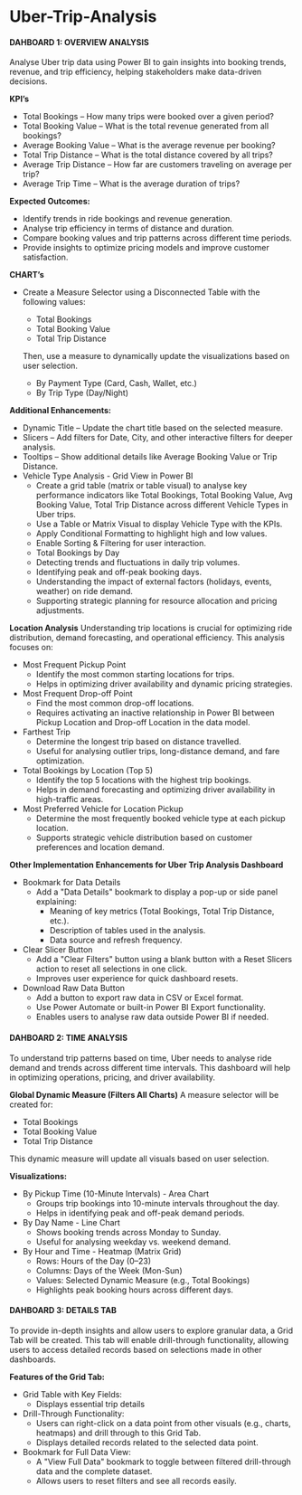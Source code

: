 # Uber-Trip-Analysis

#### DAHBOARD 1: OVERVIEW ANALYSIS

Analyse Uber trip data using Power BI to gain insights into booking trends, revenue, and trip efficiency, helping stakeholders make data-driven decisions.

**KPI’s**
- Total Bookings – How many trips were booked over a given period?
- Total Booking Value – What is the total revenue generated from all bookings?
- Average Booking Value – What is the average revenue per booking?
- Total Trip Distance – What is the total distance covered by all trips?
- Average Trip Distance – How far are customers traveling on average per trip?
- Average Trip Time – What is the average duration of trips?

**Expected Outcomes:**
- Identify trends in ride bookings and revenue generation.
- Analyse trip efficiency in terms of distance and duration.
- Compare booking values and trip patterns across different time periods.
- Provide insights to optimize pricing models and improve customer satisfaction.

**CHART’s**
- Create a Measure Selector using a Disconnected Table with the following values:
  - Total Bookings
  - Total Booking Value
  - Total Trip Distance
  
  Then, use a measure to dynamically update the visualizations based on user selection.
  
  - By Payment Type (Card, Cash, Wallet, etc.)
  - By Trip Type (Day/Night)

**Additional Enhancements:**
- Dynamic Title – Update the chart title based on the selected measure.
- Slicers – Add filters for Date, City, and other interactive filters for deeper analysis.
- Tooltips – Show additional details like Average Booking Value or Trip Distance.
- Vehicle Type Analysis - Grid View in Power BI
  - Create a grid table (matrix or table visual) to analyse key performance indicators like Total Bookings, Total Booking Value, Avg Booking Value, Total Trip Distance across different Vehicle Types in Uber trips.
  - Use a Table or Matrix Visual to display Vehicle Type with the KPIs.
  - Apply Conditional Formatting to highlight high and low values.
  - Enable Sorting & Filtering for user interaction.
  - Total Bookings by Day
  - Detecting trends and fluctuations in daily trip volumes.
  - Identifying peak and off-peak booking days.
  - Understanding the impact of external factors (holidays, events, weather) on ride demand.
  - Supporting strategic planning for resource allocation and pricing adjustments.

**Location Analysis**
Understanding trip locations is crucial for optimizing ride distribution, demand forecasting, and operational efficiency. This analysis focuses on:
- Most Frequent Pickup Point
  - Identify the most common starting locations for trips.
  - Helps in optimizing driver availability and dynamic pricing strategies.
- Most Frequent Drop-off Point
  - Find the most common drop-off locations.
  - Requires activating an inactive relationship in Power BI between Pickup Location and Drop-off Location in the data model.
- Farthest Trip
  - Determine the longest trip based on distance travelled.
  - Useful for analysing outlier trips, long-distance demand, and fare optimization.
- Total Bookings by Location (Top 5)
  - Identify the top 5 locations with the highest trip bookings.
  - Helps in demand forecasting and optimizing driver availability in high-traffic areas.
- Most Preferred Vehicle for Location Pickup
  - Determine the most frequently booked vehicle type at each pickup location.
  - Supports strategic vehicle distribution based on customer preferences and location demand.

**Other Implementation Enhancements for Uber Trip Analysis Dashboard**
- Bookmark for Data Details 
  - Add a "Data Details" bookmark to display a pop-up or side panel explaining:
    - Meaning of key metrics (Total Bookings, Total Trip Distance, etc.).
    - Description of tables used in the analysis.
    - Data source and refresh frequency.
- Clear Slicer Button 
  - Add a "Clear Filters" button using a blank button with a Reset Slicers action to reset all selections in one click.
  - Improves user experience for quick dashboard resets.
- Download Raw Data Button 
  - Add a button to export raw data in CSV or Excel format.
  - Use Power Automate or built-in Power BI Export functionality.
  - Enables users to analyse raw data outside Power BI if needed.

#### DAHBOARD 2: TIME ANALYSIS
To understand trip patterns based on time, Uber needs to analyse ride demand and trends across different time intervals. This dashboard will help in optimizing operations, pricing, and driver availability.

**Global Dynamic Measure (Filters All Charts)**
A measure selector will be created for:
- Total Bookings
- Total Booking Value
- Total Trip Distance

This dynamic measure will update all visuals based on user selection.

**Visualizations:**
- By Pickup Time (10-Minute Intervals) - Area Chart
  - Groups trip bookings into 10-minute intervals throughout the day.
  - Helps in identifying peak and off-peak demand periods.
- By Day Name - Line Chart
  - Shows booking trends across Monday to Sunday.
  - Useful for analysing weekday vs. weekend demand.
- By Hour and Time - Heatmap (Matrix Grid)
  - Rows: Hours of the Day (0–23)
  - Columns: Days of the Week (Mon-Sun)
  - Values: Selected Dynamic Measure (e.g., Total Bookings)
  - Highlights peak booking hours across different days.

#### DAHBOARD 3: DETAILS TAB
To provide in-depth insights and allow users to explore granular data, a Grid Tab will be created. This tab will enable drill-through functionality, allowing users to access detailed records based on selections made in other dashboards.

**Features of the Grid Tab:**
- Grid Table with Key Fields:
  - Displays essential trip details
- Drill-Through Functionality:
  - Users can right-click on a data point from other visuals (e.g., charts, heatmaps) and drill through to this Grid Tab.
  - Displays detailed records related to the selected data point.
- Bookmark for Full Data View:
  - A "View Full Data" bookmark to toggle between filtered drill-through data and the complete dataset.
  - Allows users to reset filters and see all records easily.
